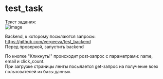 # test_task
Текст задания:  
![image](https://user-images.githubusercontent.com/61785118/223024479-f71303e1-1c08-41b7-95f0-413d8b2675cd.png)

Backend, к которому посылаются запросы: https://github.com/vergeeva/test_backend  
Перед проверкой, запустить backend

По кнопке "Кликнуть!" происходит post-запрос с параметрами: name, email и click_count.  
При загрузке страницы ленты посылается get-запрос на получение всех пользователей из базы данных.
